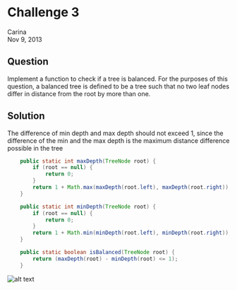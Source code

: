 # Challenge 3
Carina  
Nov 9, 2013


## Question
Implement a function to check if a tree is balanced. For the purposes of this question, a balanced tree is defined to be a tree such that no two leaf nodes differ in distance from the root by more than one.


## Solution
The difference of min depth and max depth should not exceed 1, since the difference of the min and the max depth is the maximum distance difference possible in the tree
```java
	public static int maxDepth(TreeNode root) { 
		if (root == null) {
			return 0;
		}
		return 1 + Math.max(maxDepth(root.left), maxDepth(root.right)); 
	}

	public static int minDepth(TreeNode root) { 
		if (root == null) {
			return 0; 
		}
		return 1 + Math.min(minDepth(root.left), minDepth(root.right)); 
	}

	public static boolean isBalanced(TreeNode root) {
		return (maxDepth(root) - minDepth(root) <= 1); 
	}
```

![alt text](https://raw.github.com/carinaboo/codingquestions/master/04_trees_and_graphs/isBalanced/unbalanced_tree.png "unbalanced tree, depth different is > 1")